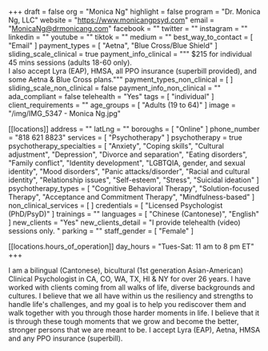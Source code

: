 +++
draft = false
org = "Monica Ng"
highlight = false
program = "Dr. Monica Ng, LLC"
website = "https://www.monicangpsyd.com"
email = "MonicaNg@drmonicang.com"
facebook = ""
twitter = ""
instagram = ""
linkedin = ""
youtube = ""
tiktok = ""
medium = ""
best_way_to_contact = [ "Email" ]
payment_types = [ "Aetna", "Blue Cross/Blue Shield" ]
sliding_scale_clinical = true
payment_info_clinical = """
$215 for individual 45 mins sessions (adults 18-60 only).  
I also accept Lyra (EAP), HMSA, all PPO insurance (superbill provided), and some Aetna & Blue Cross plans."""
payment_types_non_clinical = [ ]
sliding_scale_non_clinical = false
payment_info_non_clinical = ""
ada_compliant = false
telehealth = "Yes"
tags = [ "individual" ]
client_requirements = ""
age_groups = [ "Adults (19 to 64)" ]
image = "/img/IMG_5347 - Monica Ng.jpg"

[[locations]]
address = ""
latLng = ""
boroughs = [ "Online" ]
phone_number = "818 621 8823"
services = [ "Psychotherapy" ]
psychotherapy = true
psychotherapy_specialties = [
  "Anxiety",
  "Coping skills",
  "Cultural adjustment",
  "Depression",
  "Divorce and separation",
  "Eating disorders",
  "Family conflict",
  "Identity development",
  "LGBTQIA, gender, and sexual identity",
  "Mood disorders",
  "Panic attacks/disorder",
  "Racial and cultural identity",
  "Relationship issues",
  "Self-esteem",
  "Stress",
  "Suicidal ideation"
]
psychotherapy_types = [
  "Cognitive Behavioral Therapy",
  "Solution-focused Therapy",
  "Acceptance and Commitment Therapy",
  "Mindfulness-based"
]
non_clinical_services = [ ]
credentials = [ "Licensed Psychologist (PhD/PsyD)" ]
trainings = ""
languages = [ "Chinese (Cantonese)", "English" ]
new_clients = "Yes"
new_clients_detail = "I provide telehealth (video) sessions only. "
parking = ""
staff_gender = [ "Female" ]

  [[locations.hours_of_operation]]
  day_hours = "Tues-Sat:  11 am to 8 pm ET"
+++

I am a bilingual (Cantonese), bicultural (1st generation Asian-American) Clinical Psychologist in CA, CO, WA, TX, HI & NY for over 26 years.  I have worked with clients coming from all walks of life, diverse backgrounds and cultures.  I believe that we all have within us the resiliency and strengths to handle life's challenges, and my goal is to help you rediscover them and walk together with you through those harder moments in life.  I believe that it is through these tough moments that we grow and become the better, stronger persons that we are meant to be.  I accept Lyra (EAP), Aetna, HMSA and any PPO insurance (superbill).
